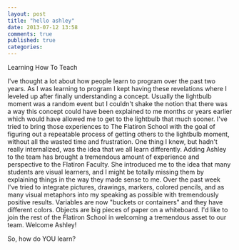 ```yaml
---
layout: post
title: "hello ashley"
date: 2013-07-12 13:58
comments: true
published: true
categories: 
---
```


Learning How To Teach

I've thought a lot about how people learn to program over the past two years.  As I was learning to program I kept having these revelations where I leveled up after finally understanding a concept.  Usually the lightbulb moment was a random event
but I couldn't shake the notion that there was a way this concept could have been explained to me months or years earlier
which would have allowed me to get to the lightbulb that much sooner.  I've tried to bring those experiences to The Flatiron School with the goal of figuring out a repeatable process of getting others to the lightbulb moment, without all the wasted time and frustration.  One thing I knew, but hadn't really internalized, was the idea that we all learn differently.  Adding Ashley to the team has brought a tremendous amount of experience and perspective to the Flatiron Faculty.  She introduced me to the idea that many students are visual learners, and I might be totally missing them by explaining things in the way they made sense to me.  Over the past week I've tried to integrate pictures, drawings, markers, colored pencils, and as many visual metaphors into my speaking as possible with tremendously positive results.  Variables are now "buckets or containers" and they have different colors.  Objects are big pieces of paper on a whiteboard.  I'd like to join the rest of the Flatiron School in welcoming a tremendous asset to our team.  Welcome Ashley!

So, how do YOU learn?